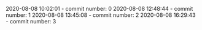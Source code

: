 2020-08-08 10:02:01 - commit number: 0
2020-08-08 12:48:44 - commit number: 1
2020-08-08 13:45:08 - commit number: 2
2020-08-08 16:29:43 - commit number: 3
